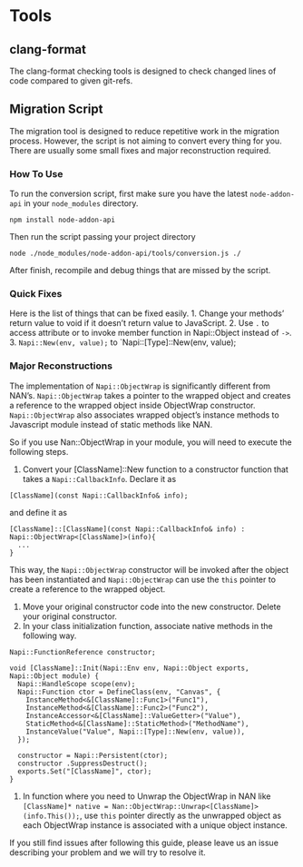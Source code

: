 Tools
=====

clang-format
------------

The clang-format checking tools is designed to check changed lines of code compared to given git-refs.

Migration Script
----------------

The migration tool is designed to reduce repetitive work in the migration process. However, the script is not aiming to convert every thing for you. There are usually some small fixes and major reconstruction required.

### How To Use

To run the conversion script, first make sure you have the latest `node-addon-api` in your `node_modules` directory.

    npm install node-addon-api

Then run the script passing your project directory

    node ./node_modules/node-addon-api/tools/conversion.js ./

After finish, recompile and debug things that are missed by the script.

### Quick Fixes

Here is the list of things that can be fixed easily. 1. Change your methods’ return value to void if it doesn’t return value to JavaScript. 2. Use `.` to access attribute or to invoke member function in Napi::Object instead of `->`. 3. `Napi::New(env, value);` to \`Napi::\[Type\]::New(env, value);

### Major Reconstructions

The implementation of `Napi::ObjectWrap` is significantly different from NAN’s. `Napi::ObjectWrap` takes a pointer to the wrapped object and creates a reference to the wrapped object inside ObjectWrap constructor. `Napi::ObjectWrap` also associates wrapped object’s instance methods to Javascript module instead of static methods like NAN.

So if you use Nan::ObjectWrap in your module, you will need to execute the following steps.

1.  Convert your \[ClassName\]::New function to a constructor function that takes a `Napi::CallbackInfo`. Declare it as

<!-- -->

    [ClassName](const Napi::CallbackInfo& info);

and define it as

    [ClassName]::[ClassName](const Napi::CallbackInfo& info) : Napi::ObjectWrap<[ClassName]>(info){
      ...
    }

This way, the `Napi::ObjectWrap` constructor will be invoked after the object has been instantiated and `Napi::ObjectWrap` can use the `this` pointer to create a reference to the wrapped object.

1.  Move your original constructor code into the new constructor. Delete your original constructor.
2.  In your class initialization function, associate native methods in the following way.

<!-- -->

    Napi::FunctionReference constructor;

    void [ClassName]::Init(Napi::Env env, Napi::Object exports, Napi::Object module) {
      Napi::HandleScope scope(env);
      Napi::Function ctor = DefineClass(env, "Canvas", {
        InstanceMethod<&[ClassName]::Func1>("Func1"),
        InstanceMethod<&[ClassName]::Func2>("Func2"),
        InstanceAccessor<&[ClassName]::ValueGetter>("Value"),
        StaticMethod<&[ClassName]::StaticMethod>("MethodName"),
        InstanceValue("Value", Napi::[Type]::New(env, value)),
      });

      constructor = Napi::Persistent(ctor);
      constructor .SuppressDestruct();
      exports.Set("[ClassName]", ctor);
    }

1.  In function where you need to Unwrap the ObjectWrap in NAN like `[ClassName]* native = Nan::ObjectWrap::Unwrap<[ClassName]>(info.This());`, use `this` pointer directly as the unwrapped object as each ObjectWrap instance is associated with a unique object instance.

If you still find issues after following this guide, please leave us an issue describing your problem and we will try to resolve it.
